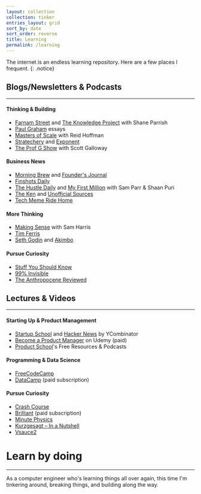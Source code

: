 ```yaml
---
layout: collection
collection: tinker
entries_layout: grid
sort_by: date
sort_order: reverse
title: Learning
permalink: /learning
---
```

The internet is an endless learning repository. Here are a few places I frequent.
{: .notice}

## Blogs/Newsletters & Podcasts
---
#### Thinking & Building
- [Farnam Street](https://fs.blog/) and [The Knowledge Project](https://fs.blog/knowledge-project/) with Shane Parrish
- [Paul Graham](http://paulgraham.com/) essays
- [Masters of Scale](https://mastersofscale.com/) with Reid Hoffman
- [Stratechery](https://stratechery.com/) and [Exponent](https://exponent.fm/)
- [The Prof G Show](https://open.spotify.com/show/5Ob5psTjoUtIGYxKUp2QVy) with Scott Galloway

#### Business News
- [Morning Brew](https://www.morningbrew.com/daily/r?kid=5f1c3348) and [Founder's Journal](https://art19.com/shows/the-founders-journal)
- [Finshots Daily](https://finshots.in/)
- [The Hustle Daily](https://thehustle.co/) and [My First Million](https://thehustle.co/my-first-million-podcast/) with Sam Parr & Shaan Puri
- [The Ken](https://the-ken.com/join/?code=Anil-NTk5NDM=) and [Unofficial Sources](https://open.spotify.com/show/0bAeCQeb8MafkJ7KaHwUlw)
- [Tech Meme Ride Home](https://www.ridehome.info/show/techmeme-ride-home/)

#### More Thinking
- [Making Sense](https://samharris.org/podcast/) with Sam Harris
- [Tim Ferris](https://tim.blog/podcast/)
- [Seth Godin](https://seths.blog/) and [Akimbo](https://www.akimbo.link/)

#### Pursue Curiosity
- [Stuff You Should Know](https://www.iheart.com/podcast/105-stuff-you-should-know-26940277/)
- [99% Invisible](https://99percentinvisible.org/)
- [The Anthropocene Reviewed](https://www.johngreenbooks.com/podcast)

## Lectures & Videos
---
#### Starting Up & Product Management
- [Startup School](https://www.startupschool.org/) and [Hacker News](https://news.ycombinator.com/) by YCombinator
- [Become a Product Manager](https://www.udemy.com/course/become-a-product-manager-learn-the-skills-get-a-job/) on Udemy (paid)
- [Product School](https://productschool.com/free-product-management-resources/)'s Free Resources & Podcasts

#### Programming & Data Science
- [FreeCodeCamp](https://www.freecodecamp.org/)
- [DataCamp](https://www.datacamp.com?tap_a=5644-dce66f&tap_s=1596029-2af4dc&utm_medium=affiliate&utm_source=anilgeorge) (paid subscription)

#### Pursue Curiosity
- [Crash Course](https://www.youtube.com/user/crashcourse)
- [Brilliant](https://brilliant.org/) (paid subscription)
- [Minute Physics](https://www.youtube.com/user/minutephysics/)
- [Kurzgesagt – In a Nutshell](https://www.youtube.com/c/inanutshell/)
- [Vsauce2](https://www.youtube.com/user/Vsauce2/)

# Learn by doing
---
As a computer engineer who's learning things all over again, this time I'm tinkering around, breaking things, and building along the way.


